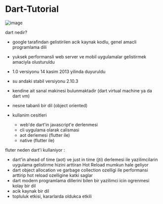 # Dart-Tutorial

![image](https://user-images.githubusercontent.com/5441882/99990059-6d912200-2dc4-11eb-8f45-2a1cbe4a4406.png)
 
dart nedir?

- google tarafindan gelistirilen acik kaynak kodlu, genel amacli programlama dili
- yuksek performansli web server ve mobil uygulamalar gelistirmek amaciyla olusturuldu
- 1.0 versiyonu 14 kasim 2013 yilinda duyuruldu
- su andaki stabil versiyonu 2.10.3

- kendine ait sanal makinesi bulunmaktadir (dart virtual machine ya da dart vm)
- nesne tabanli bir dil (object oriented)
- kullanim cesitleri 
	- web'de dart'in javascript'e derlenmesi
	- cli uygulama olarak calismasi
	- aot derlemesi (flutter ile)
	- native (flutter ile)
	
fluter neden dart'i kullaniyor : 

- dart'in ahead of time (aot) ve just in time (jti) derlemesi ile yazilimcilarin uygulama gelistirme hizini arttiran Hot Reload mumkun hale geliyor
- dart object allocation ve garbage collection ozelligi ile performansi arttirip hot reload ozelligine katki saglar
- dart modern programlama dillerini bilen bir yazilimci icin ogrenmesi kolay bir dil
- acik kaynak bir dil
- topluluk etkisi, kararlarda oldukca etkili
 
